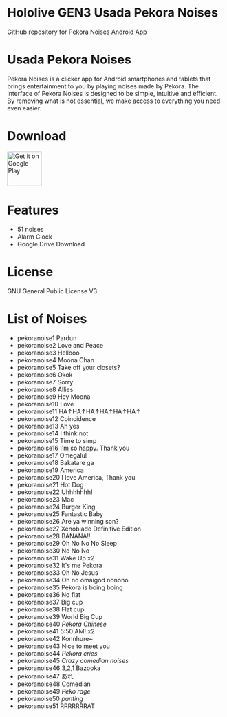 # Hololive GEN3 Usada Pekora Noises
 GitHub repository for Pekora Noises Android App

# Usada Pekora Noises
Pekora Noises is a clicker app for Android smartphones and tablets that brings entertainment to you by playing noises made by Pekora.
The interface of Pekora Noises is designed to be simple, intuitive and efficient. By removing what is not essential, we make access to everything you need even easier.

# Download
[<img src="https://play.google.com/intl/en_us/badges/images/generic/en_badge_web_generic.png"
alt="Get it on Google Play"
height="80">](https://play.google.com/store/apps/details?id=com.yuzumin.pekoranoises)

# Features
* 51 noises
* Alarm Clock
* Google Drive Download

# License
GNU General Public License V3

# List of Noises
* pekoranoise1 Pardun
* pekoranoise2 Love and Peace
* pekoranoise3 Hellooo
* pekoranoise4 Moona Chan
* pekoranoise5 Take off your closets?
* pekoranoise6 Okok
* pekoranoise7 Sorry
* pekoranoise8 Allies
* pekoranoise9 Hey Moona
* pekoranoise10 Love
* pekoranoise11 HA↑HA↑HA↑HA↑HA↑HA↑
* pekoranoise12 Coincidence
* pekoranoise13 Ah yes
* pekoranoise14 I think not
* pekoranoise15 Time to simp
* pekoranoise16 I'm so happy. Thank you
* pekoranoise17 Omegalul
* pekoranoise18 Bakatare ga
* pekoranoise19 America
* pekoranoise20 I love America, Thank you 
* pekoranoise21 Hot Dog
* pekoranoise22 Uhhhhhhh!
* pekoranoise23 Mac
* pekoranoise24 Burger King
* pekoranoise25 Fantastic Baby
* pekoranoise26 Are ya winning son?
* pekoranoise27 Xenoblade Definitive Edition
* pekoranoise28 BANANA!!
* pekoranoise29 Oh No No No Sleep
* pekoranoise30 No No No
* pekoranoise31 Wake Up x2
* pekoranoise32 It's me Pekora
* pekoranoise33 Oh No Jesus
* pekoranoise34 Oh no omaigod nonono
* pekoranoise35 Pekora is boing boing
* pekoranoise36 No flat
* pekoranoise37 Big cup
* pekoranoise38 Flat cup
* pekoranoise39 World Big Cup
* pekoranoise40 *Pekora Chinese*
* pekoranoise41 5:50 AM! x2
* pekoranoise42 Konnhure~
* pekoranoise43 Nice to meet you
* pekoranoise44 *Pekora cries*
* pekoranoise45 *Crazy comedian noises*
* pekoranoise46 3,2,1 Bazooka
* pekoranoise47 あれ
* pekoranoise48 Comedian
* pekoranoise49 *Peko rage*
* pekoranoise50 *panting*
* pekoranoise51 RRRRRRRAT
